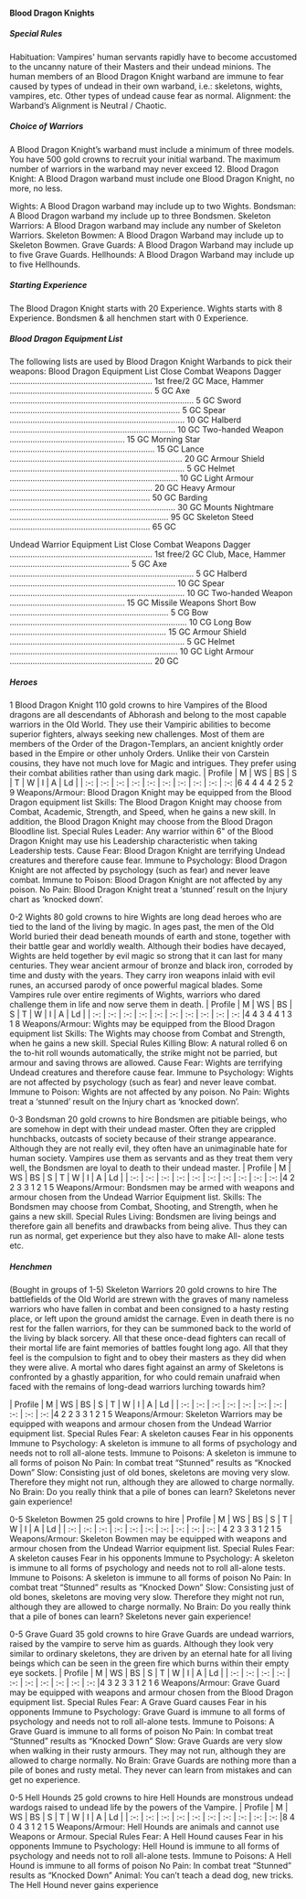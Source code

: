 ﻿#### Blood Dragon Knights


##### Special Rules

Habituation: Vampires' human servants rapidly have to
become accustomed to the uncanny nature of their Masters
and their undead minions. The human members of an Blood
Dragon Knight warband are immune to fear caused by types
of undead in their own warband, i.e.: skeletons, wights,
vampires, etc. Other types of undead cause fear as normal.
Alignment: the Warband’s Alignment is Neutral / Chaotic.

##### Choice of Warriors

A Blood Dragon Knight’s warband must include a minimum
of three models. You have 500 gold crowns to recruit your
initial warband. The maximum number of warriors in the
warband may never exceed 12.
Blood Dragon Knight: A Blood Dragon warband must
include one Blood Dragon Knight, no more, no less.

Wights: A Blood Dragon warband may include up to two
Wights.
Bondsman: A Blood Dragon warband my include up to three
Bondsmen.
Skeleton Warriors: A Blood Dragon warband may include
any number of Skeleton Warriors.
Skeleton Bowmen: A Blood Dragon Warband may include
up to Skeleton Bowmen.
Grave Guards: A Blood Dragon Warband may include up to
five Grave Guards.
Hellhounds: A Blood Dragon Warband may include up to
five Hellhounds.
##### Starting Experience

The Blood Dragon Knight starts with 20 Experience.
Wights starts with 8 Experience.
Bondsmen & all henchmen start with 0 Experience.
##### Blood Dragon Equipment List

The following lists are used by Blood Dragon Knight Warbands to pick their weapons:
Blood Dragon Equipment List
Close Combat Weapons
Dagger .............................................................. 1st free/2 GC
Mace, Hammer .............................................................. 5 GC
Axe ................................................................................ 5 GC
Sword .......................................................................... 5 GC
Spear ............................................................................ 10 GC
Halberd ........................................................................ 10 GC
Two-handed Weapon .................................................. 15 GC
Morning Star ............................................................... 15 GC
Lance ........................................................................... 20 GC
Armour
Shield ............................................................................ 5 GC
Helmet ......................................................................... 10 GC
Light Armour .............................................................. 20 GC
Heavy Armour ............................................................. 50 GC
Barding ........................................................................ 30 GC
Mounts
Nightmare ..................................................................... 95 GC
Skeleton Steed ............................................................. 65 GC

Undead Warrior Equipment List
Close Combat Weapons
Dagger .............................................................. 1st free/2 GC
Club, Mace, Hammer .................................................... 5 GC
Axe ................................................................................ 5 GC
Halberd ........................................................................ 10 GC
Spear ............................................................................ 10 GC
Two-handed Weapon .................................................. 15 GC
Missile Weapons
Short Bow ..................................................................... 5 CG
Bow ............................................................................. 10 CG
Long Bow .................................................................... 15 GC
Armour
Shield ............................................................................ 5 GC
Helmet ......................................................................... 10 GC
Light Armour .............................................................. 20 GC


##### Heroes

1 Blood Dragon Knight
110 gold crowns to hire
Vampires of the Blood dragons are all descendants of Abhorash and
belong to the most capable warriors in the Old World. They use
their Vampiric abilities to become superior fighters, always seeking
new challenges. Most of them are members of the Order of the
Dragon-Templars, an ancient knightly order based in the Empire or
other unholy Orders. Unlike their von Carstein cousins, they have
not much love for Magic and intrigues. They prefer using their
combat abilities rather than using dark magic.
| Profile | M | WS | BS | S | T | W | I | A | Ld |
| :-: | :-: | :-: | :-: | :-: | :-: | :-: | :-: | :-: | :-: |6 4 4 4 4 2 5 2 9
Weapons/Armour: Blood Dragon Knight may be equipped
from the Blood Dragon equipment list
Skills: The Blood Dragon Knight may choose from Combat,
Academic, Strength, and Speed, when he gains a new skill. In
addition, the Blood Dragon Knight may choose from the
Blood Dragon Bloodline list.
Special Rules
Leader: Any warrior within 6" of the Blood Dragon Knight
may use his Leadership characteristic when taking
Leadership tests.
Cause Fear: Blood Dragon Knight are terrifying Undead
creatures and therefore cause fear.
Immune to Psychology: Blood Dragon Knight are not
affected by psychology (such as fear) and never leave
combat.
Immune to Poison: Blood Dragon Knight are not affected
by any poison.
No Pain: Blood Dragon Knight treat a ‘stunned’ result on the
Injury chart as ‘knocked down’.

0-2 Wights
80 gold crowns to hire
Wights are long dead heroes who are tied to the land of the living by
magic. In ages past, the men of the Old World buried their dead
beneath mounds of earth and stone, together with their battle gear
and worldly wealth. Although their bodies have decayed, Wights are
held together by evil magic so strong that it can last for many
centuries. They wear ancient armour of bronze and black iron,
corroded by time and dusty with the years. They carry iron weapons
inlaid with evil runes, an accursed parody of once powerful magical
blades. Some Vampires rule over entire regiments of Wights,
warriors who dared challenge them in life and now serve them in
death.
| Profile | M | WS | BS | S | T | W | I | A | Ld |
| :-: | :-: | :-: | :-: | :-: | :-: | :-: | :-: | :-: | :-: |4 4 3 4 4 1 3 1 8
Weapons/Armour: Wights may be equipped from the Blood
Dragon equipment list
Skills: The Wights may choose from Combat and Strength,
when he gains a new skill.
Special Rules
Killing Blow: A natural rolled 6 on the to-hit roll wounds
automatically, the strike might not be parried, but armour and
saving throws are allowed.
Cause Fear: Wights are terrifying Undead creatures and
therefore cause fear.
Immune to Psychology: Wights are not affected by
psychology (such as fear) and never leave combat.
Immune to Poison: Wights are not affected by any poison.
No Pain: Wights treat a ‘stunned’ result on the Injury chart
as ‘knocked down’.
 
0-3 Bondsman
20 gold crowns to hire
Bondsmen are pitiable beings, who are somehow in dept with their
undead master. Often they are crippled hunchbacks, outcasts of
society because of their strange appearance. Although they are not
really evil, they often have an unimaginable hate for human society.
Vampires use them as servants and as they treat them very well, the
Bondsmen are loyal to death to their undead master.
| Profile | M | WS | BS | S | T | W | I | A | Ld |
| :-: | :-: | :-: | :-: | :-: | :-: | :-: | :-: | :-: | :-: |4 2 2 3 3 1 2 1 5
Weapons/Armour: Bondsmen may be armed with weapons
and armour chosen from the Undead Warrior Equipment list.
Skills: The Bondsmen may choose from Combat, Shooting,
and Strength, when he gains a new skill.
Special Rules
Living: Bondsmen are living beings and therefore gain all
benefits and drawbacks from being alive. Thus they can run
as normal, get experience but they also have to make All-
alone tests etc.


##### Henchmen

(Bought in groups of 1-5)
Skeleton Warriors
20 gold crowns to hire
The battlefields of the Old World are strewn with the graves of many
nameless warriors who have fallen in combat and been consigned to
a hasty resting place, or left upon the ground amidst the carnage.
Even in death there is no rest for the fallen warriors, for they can be
summoned back to the world of the living by black sorcery. All that
these once-dead fighters can recall of their mortal life are faint
memories of battles fought long ago. All that they feel is the
compulsion to fight and to obey their masters as they did when they
were alive. A mortal who dares fight against an army of Skeletons is
confronted by a ghastly apparition, for who could remain unafraid
when faced with the remains of long-dead warriors lurching
towards him?

| Profile | M | WS | BS | S | T | W | I | A | Ld |
| :-: | :-: | :-: | :-: | :-: | :-: | :-: | :-: | :-: | :-: |4 2 2 3 3 1 2 1 5
Weapons/Armour: Skeleton Warriors may be equipped with
weapons and armour chosen from the Undead Warrior
equipment list.
Special Rules
Fear: A skeleton causes Fear in his opponents
Immune to Psychology: A skeleton is immune to all forms
of psychology and needs not to roll all-alone tests.
Immune to Poisons: A skeleton is immune to all forms of
poison
No Pain: In combat treat “Stunned” results as “Knocked
Down”
Slow: Consisting just of old bones, skeletons are moving
very slow. Therefore they might not run, although they are
allowed to charge normally.
No Brain: Do you really think that a pile of bones can learn?
Skeletons never gain experience!

0-5 Skeleton Bowmen
25 gold crowns to hire
| Profile | M | WS | BS | S | T | W | I | A | Ld |
| :-: | :-: | :-: | :-: | :-: | :-: | :-: | :-: | :-: | :-: |
4 2 3 3 3 1 2 1 5
Weapons/Armour: Skeleton Bowmen may be equipped with
weapons and armour chosen from the Undead Warrior
equipment list.
Special Rules
Fear: A skeleton causes Fear in his opponents
Immune to Psychology: A skeleton is immune to all forms
of psychology and needs not to roll all-alone tests.
Immune to Poisons: A skeleton is immune to all forms of
poison
No Pain: In combat treat “Stunned” results as “Knocked
Down”
Slow: Consisting just of old bones, skeletons are moving
very slow. Therefore they might not run, although they are
allowed to charge normally.
No Brain: Do you really think that a pile of bones can learn?
Skeletons never gain experience!

0-5 Grave Guard
35 gold crowns to hire
Grave Guards are undead warriors, raised by the vampire to serve
him as guards. Although they look very similar to ordinary
skeletons, they are driven by an eternal hate for all living beings
which can be seen in the green fire which burns within their empty
eye sockets.
| Profile | M | WS | BS | S | T | W | I | A | Ld |
| :-: | :-: | :-: | :-: | :-: | :-: | :-: | :-: | :-: | :-: |4 3 2 3 3 1 2 1 6
Weapons/Armour: Grave Guard may be equipped with
weapons and armour chosen from the Blood Dragon
equipment list.
Special Rules
Fear: A Grave Guard causes Fear in his opponents
Immune to Psychology: Grave Guard is immune to all
forms of psychology and needs not to roll all-alone tests.
Immune to Poisons: A Grave Guard is immune to all forms
of poison
No Pain: In combat treat “Stunned” results as “Knocked
Down”
Slow: Grave Guards are very slow when walking in their
rusty armours. They may not run, although they are allowed
to charge normally.
No Brain: Grave Guards are nothing more than a pile of
bones and rusty metal. They never can learn from mistakes
and can get no experience.
 
0-5 Hell Hounds
25 gold crowns to hire
Hell Hounds are monstrous undead wardogs raised to undead life
by the powers of the Vampire.
| Profile | M | WS | BS | S | T | W | I | A | Ld |
| :-: | :-: | :-: | :-: | :-: | :-: | :-: | :-: | :-: | :-: |8 4 0 4 3 1 2 1 5
Weapons/Armour: Hell Hounds are animals and cannot use
Weapons or Armour.
Special Rules
Fear: A Hell Hound causes Fear in his opponents
Immune to Psychology: Hell Hound is immune to all forms
of psychology and needs not to roll all-alone tests.
Immune to Poisons: A Hell Hound is immune to all forms
of poison
No Pain: In combat treat “Stunned” results as “Knocked
Down”
Animal: You can’t teach a dead dog, new tricks. The Hell
Hound never gains experience


